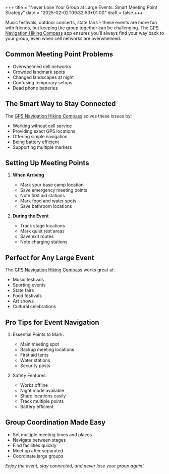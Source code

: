 +++
title = "Never Lose Your Group at Large Events: Smart Meeting Point Strategy"
date = "2025-02-02T09:32:53+01:00"
draft = false
+++

Music festivals, outdoor concerts, state fairs – these events are more fun with friends, but keeping the group together can be challenging. The [GPS Navigation Hiking Compass](https://apps.apple.com/us/app/gps-navigation-hiking-compass/id791684332) app ensures you'll always find your way back to your group, even when cell networks are overwhelmed.

## Common Meeting Point Problems

- Overwhelmed cell networks
- Crowded landmark spots
- Changed landscapes at night
- Confusing temporary setups
- Dead phone batteries

## The Smart Way to Stay Connected

The [GPS Navigation Hiking Compass](https://apps.apple.com/us/app/gps-navigation-hiking-compass/id791684332) solves these issues by:
- Working without cell service
- Providing exact GPS locations
- Offering simple navigation
- Being battery efficient
- Supporting multiple markers

## Setting Up Meeting Points

1. **When Arriving**
   - Mark your base camp location
   - Save emergency meeting points
   - Note first aid stations
   - Mark food and water spots
   - Save bathroom locations

2. **During the Event**
   - Track stage locations
   - Mark quiet rest areas
   - Save exit routes
   - Note charging stations

## Perfect for Any Large Event

The [GPS Navigation Hiking Compass](https://apps.apple.com/us/app/gps-navigation-hiking-compass/id791684332) works great at:
- Music festivals
- Sporting events
- State fairs
- Food festivals
- Art shows
- Cultural celebrations

## Pro Tips for Event Navigation

1. Essential Points to Mark:
   - Main meeting spot
   - Backup meeting locations
   - First aid tents
   - Water stations
   - Security posts

2. Safety Features:
   - Works offline
   - Night mode available
   - Share locations easily
   - Track multiple points
   - Battery efficient

## Group Coordination Made Easy

- Set multiple meeting times and places
- Navigate between stages
- Find facilities quickly
- Meet up after separated
- Coordinate large groups

*Enjoy the event, stay connected, and never lose your group again!*